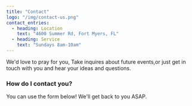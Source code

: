 ```yaml
---
title: "Contact"
logo: "/img/contact-us.png"
contact_entries:
  - heading: Location
    text: "4600 Summer Rd, Fort Myers, FL"
  - heading: Service
    text: "Sundays 8am-10am"
---
```


We'd love to pray for you, Take inquires about future events,or just get in touch with you and hear your ideas and
questions.

<h3 class="f4 b lh-title mv3">How do I contact you?</h3>

You can use the form below! We'll get back to you ASAP.
